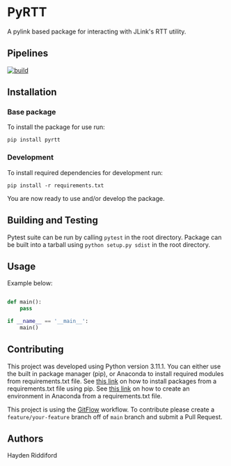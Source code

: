  # PyRTT
A pylink based package for interacting with JLink's RTT utility.

## Pipelines

[![build](
https://github.com//haydenridd/pyrtt/workflows/ci/badge.svg)](
https://github.com//haydenridd/pyrtt/actions?query=workflow%3Aci)

## Installation

### Base package
To install the package for use run:
```commandline
pip install pyrtt
```

### Development
To install required dependencies for development run:
```commandline
pip install -r requirements.txt
```

You are now ready to use and/or develop the package.

## Building and Testing

Pytest suite can be run by calling `pytest` in the root directory.
Package can be built into a tarball using `python setup.py sdist` in the root directory.

## Usage

Example below:

```python

def main():
    pass

if __name__ == '__main__':
    main()

```

## Contributing

This project was developed using Python version 3.11.1. You can either use the built in package manager (pip), or Anaconda
to install required modules from requirements.txt file. See 
[this link](https://pip.pypa.io/en/stable/user_guide/#requirements-files) on how to install packages from a 
requirements.txt file using pip. See 
[this link](https://docs.conda.io/projects/conda/en/latest/user-guide/tasks/manage-environments.html) on how to create 
an environment in Anaconda from a requirements.txt file.

This project is using the [GitFlow](https://www.atlassian.com/git/tutorials/comparing-workflows/gitflow-workflow) 
workflow. To contribute please create a `feature/your-feature` branch off of `main` branch and submit a Pull Request.

## Authors
Hayden Riddiford
